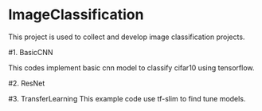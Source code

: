 # ImageClassification

This project is used to collect and develop image classification projects.

#1. BasicCNN

This codes implement basic cnn model to classify cifar10 using tensorflow.

#2. ResNet

#3. TransferLearning
This example code use tf-slim to find tune models.

